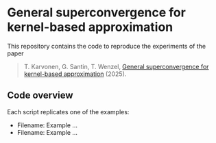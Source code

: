 # General superconvergence for kernel-based approximation
This repository contains the code to reproduce the experiments of the paper

> T. Karvonen, G. Santin, T. Wenzel, [General superconvergence for kernel-based approximation](https://arxiv.org/abs/2505.11435) (2025).



## Code overview

Each script replicates one of the examples:

* Filename: Example ...
* Filename: Example ...

